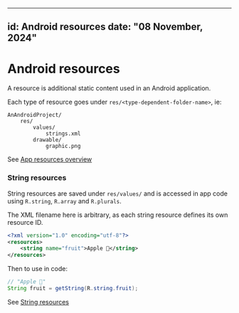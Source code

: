 
---
id: Android resources
date: "08 November, 2024"
---

# Android resources

A resource is additional static content used in an Android application.

Each type of resource goes under `res/<type-dependent-folder-name>`, ie:
```
AnAndroidProject/
    res/
        values/
            strings.xml
        drawable/
            graphic.png
```

See [App resources overview](https://developer.android.com/guide/topics/resources/providing-resources)

### String resources

String resources are saved under `res/values/` and is accessed in app code using `R.string`, `R.array` and `R.plurals`.

The XML filename here is arbitrary, as each string resource defines its own resource ID.

```xml
<?xml version="1.0" encoding="utf-8"?>
<resources>
    <string name="fruit">Apple 🍎</string>
</resources>
```

Then to use in code:
```java
// "Apple 🍎"
String fruit = getString(R.string.fruit);
```

See [String resources](https://developer.android.com/guide/topics/resources/string-resource)

